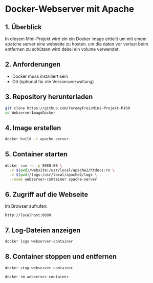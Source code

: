 # Docker-Webserver mit Apache

## 1. Überblick
In diesem Mini-Projekt wird ein ein Docker image erttellt um mit einem apatche server eine webseite zu hosten.
um die daten vor verlust beim entfernen zu schützen wird dabei ein volume verwendet.

## 2. Anforderungen
- Docker muss installiert sein
- Git (optional für die Versionsverwaltung)

## 3. Repository herunterladen
```sh
git clone https://github.com/YeremyFrei/Mini-Projekt-M169
cd WebserverImageDocker
```

## 4. Image erstellen
```sh
docker build -t apache-server.
```

## 5. Container starten
```sh
docker run -d -p 8080:80 \
  -v $(pwd)/website:/usr/local/apache2/htdocs:ro \
  -v $(pwd)/logs:/usr/local/apache2/logs \
  --name webserver-container apache-server
```

## 6. Zugriff auf die Webseite
Im Browser aufrufen:
```
http://localhost:8080
```

## 7. Log-Dateien anzeigen
```sh
docker logs webserver-container
```

## 8. Container stoppen und entfernen
```sh
docker stop webserver-container
```
```sh
docker rm webserver-container
```
